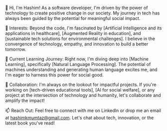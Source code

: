 👋 Hi, I'm Hashim! As a software developer, I'm driven by the power of technology to create positive change in our society. My journey in tech has always been guided by the potential for meaningful social impact.

👀 Interests: Beyond the code, I'm fascinated by [Artificial Intelligence and its applications in healthcare], [Augmented Reality in education], and [sustainable tech solutions for environmental challenges]. I believe in the convergence of technology, empathy, and innovation to build a better tomorrow.

🌱 Current Learning Journey: Right now, I'm diving deep into [Machine Learning], specifically [Natural Language Processing]. The potential of machines understanding and generating human language excites me, and I'm eager to harness this power for social good.

💞️ Collaboration: I'm always on the lookout for impactful projects. If you're working on [tech-driven educational tools], [AI for social welfare], or any project at the intersection of technology and humanity, let's collaborate and amplify the impact!

📫 Reach Out: Feel free to connect with me on LinkedIn or drop me an email at hashimkmumtaz@gmail.com. Let's chat about tech, innovation, or the latest book you've read!

<!---
hashimmum/hashimmum is a ✨ special ✨ repository because its `README.md` (this file) appears on your GitHub profile.
You can click the Preview link to take a look at your changes.
--->
